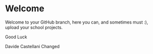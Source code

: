 # Welcome
Welcome to your GitHub branch, here you can, and sometimes must :), upload your school projects.

Good Luck

Davide Castellani
Changed
